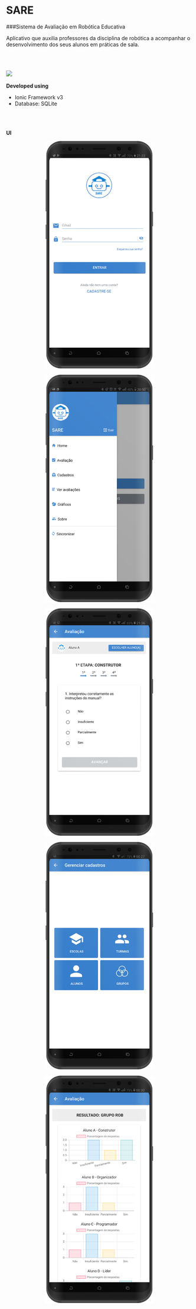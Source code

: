 # SARE
###Sistema de Avaliação em Robótica Educativa

Aplicativo que auxilia professores da disciplina de robótica a acompanhar o desenvolvimento dos seus alunos em práticas de sala.

<br/><br/>

<img src="src/assets/img/logo.png" />

**Developed using**
- Ionic Framework v3
- Database: SQLite

<br/><br/>

**UI**

<p align="center">
  <img src="ui_readme/render+login.jpg" width="295" height="615" />
</p>

<p align="center">
  <img src="ui_readme/render+menu.jpg" width="295" height="615" />
</p>

<p align="center">
  <img src="ui_readme/render+avaliacao-questao.jpg" width="295" height="615" />
</p>

<p align="center">
  <img src="ui_readme/render+cadastro.jpg" width="295" height="615" />
</p>

<p align="center">
  <img src="ui_readme/render+avaliacao-resultado.jpg" width="295" height="615" />
</p>


